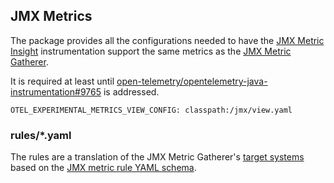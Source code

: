 ## JMX Metrics
The package provides all the configurations needed to have the [JMX Metric Insight](https://github.com/open-telemetry/opentelemetry-java-instrumentation/blob/main/instrumentation/jmx-metrics/javaagent/README.md)
instrumentation support the same metrics as the [JMX Metric Gatherer](https://github.com/open-telemetry/opentelemetry-java-contrib/tree/main/jmx-metrics).

It is required at least until [open-telemetry/opentelemetry-java-instrumentation#9765](https://github.com/open-telemetry/opentelemetry-java-instrumentation/issues/9765) is addressed.

```
OTEL_EXPERIMENTAL_METRICS_VIEW_CONFIG: classpath:/jmx/view.yaml 
```

### rules/*.yaml
The rules are a translation of the JMX Metric Gatherer's [target systems](https://github.com/open-telemetry/opentelemetry-java-contrib/tree/main/jmx-metrics/src/main/resources/target-systems)
based on the [JMX metric rule YAML schema](https://github.com/open-telemetry/opentelemetry-java-instrumentation/blob/main/instrumentation/jmx-metrics/javaagent/README.md#basic-syntax).